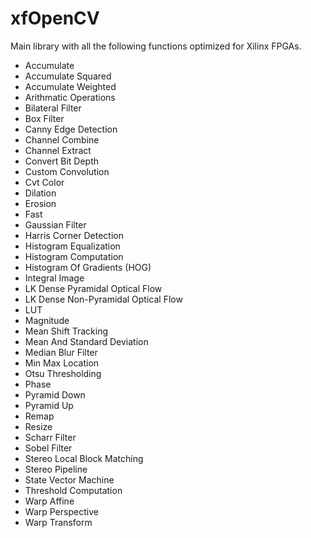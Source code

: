 # xfOpenCV
Main library with all the following functions optimized for Xilinx FPGAs. 
 - Accumulate
 - Accumulate Squared
 - Accumulate Weighted
 - Arithmatic Operations
 - Bilateral Filter
 - Box Filter
 - Canny Edge Detection
 - Channel Combine
 - Channel Extract
 - Convert Bit Depth
 - Custom Convolution
 - Cvt Color
 - Dilation
 - Erosion
 - Fast
 - Gaussian Filter
 - Harris Corner Detection
 - Histogram Equalization
 - Histogram Computation
 - Histogram Of Gradients (HOG)
 - Integral Image
 - LK Dense Pyramidal Optical Flow
 - LK Dense Non-Pyramidal Optical Flow
 - LUT
 - Magnitude
 - Mean Shift Tracking
 - Mean And Standard Deviation
 - Median Blur Filter
 - Min Max Location
 - Otsu Thresholding
 - Phase
 - Pyramid Down
 - Pyramid Up
 - Remap
 - Resize
 - Scharr Filter
 - Sobel Filter
 - Stereo Local Block Matching
 - Stereo Pipeline
 - State Vector Machine
 - Threshold Computation
 - Warp Affine
 - Warp Perspective
 - Warp Transform